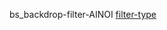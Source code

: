 bs_backdrop-filter-AINOI
[filter-type](https://ainoi.github.io/bs_backdrop-filter-AINOI/filter.html)
